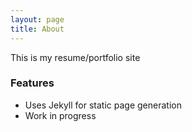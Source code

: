 ```yaml
---
layout: page
title: About
---
```


This is my resume/portfolio site

### Features

- Uses Jekyll for static page generation
- Work in progress
